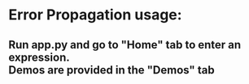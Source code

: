 # Error Propagation usage:

## Run app.py and go to "Home" tab to enter an expression.<br> Demos are provided in the "Demos" tab
